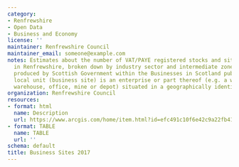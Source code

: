 ```yaml
---
category:
- Renfrewshire
- Open Data
- Business and Economy
license: ''
maintainer: Renfrewshire Council
maintainer_email: someone@example.com
notes: Estimates about the number of VAT/PAYE registered stocks and sites operating
  in Renfrewshire, broken down by industry sector and intermediate zone areas, and
  produced by Scottish Government within the Businesses in Scotland publication.A
  local unit (business site) is an enterprise or part thereof (e.g. a workshop, factory,
  warehouse, office, mine or depot) situated in a geographically identified place.
organization: Renfrewshire Council
resources:
- format: html
  name: Description
  url: https://www.arcgis.com/home/item.html?id=efc491c10f6e42c9a22fb4177b30582e
- format: TABLE
  name: TABLE
  url: ''
schema: default
title: Business Sites 2017
---
```

